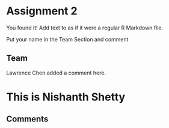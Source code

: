 # Assignment 2

You found it!  Add text to as if it were a regular R Markdown file.

Put your name in the Team Section and comment

## Team

Lawrence Chen added a comment here.

# This is Nishanth Shetty 

## Comments
